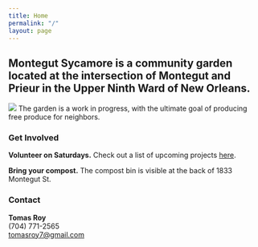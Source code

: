 ```yaml
---
title: Home
permalink: "/"
layout: page
---
```


## Montegut Sycamore is a community garden located at the intersection of Montegut and Prieur in the Upper Ninth Ward of New Orleans.

![](/uploads/MontegutSycamore.jpg)
The garden is a work in progress, with the ultimate goal of producing free produce for neighbors.

### Get Involved

**Volunteer on Saturdays.** Check out a list of upcoming projects [here](https://tomasroy.notion.site/Montegut-Sycamore-projects-log-35b38e16fefa4edbab81669d1cc5d579).

**Bring your compost.** The compost bin is visible at the back of 1833 Montegut St.

### Contact
**Tomas Roy**  
(704) 771-2565  
[tomasroy7@gmail.com](mailto:tomasroy7@gmail.com)  
